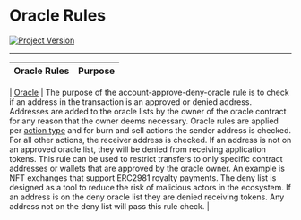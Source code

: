 # Oracle Rules
[![Project Version][version-image]][version-url]

---

| Oracle Rules | Purpose |
|:-|:-| 

| [Oracle](./ACCOUNT-APPROVE-DENY-ORACLE.md) | The purpose of the account-approve-deny-oracle rule is to check if an address in the transaction is an approved or denied address. Addresses are added to the oracle lists by the owner of the oracle contract for any reason that the owner deems necessary. Oracle rules are applied per [action type](./ACTION-TYPES.md) and for burn and sell actions the sender address is checked. For all other actions, the receiver address is checked. If an address is not on an approved oracle list, they will be denied from receiving application tokens. This rule can be used to restrict transfers to only specific contract addresses or wallets that are approved by the oracle owner. An example is NFT exchanges that support ERC2981 royalty payments. The deny list is designed as a tool to reduce the risk of malicious actors in the ecosystem. If an address is on the deny oracle list they are denied receiving tokens. Any address not on the deny list will pass this rule check. |


<!-- These are the header links -->
[version-image]: https://img.shields.io/badge/Version-1.1.0-brightgreen?style=for-the-badge&logo=appveyor
[version-url]: https://github.com/thrackle-io/Tron